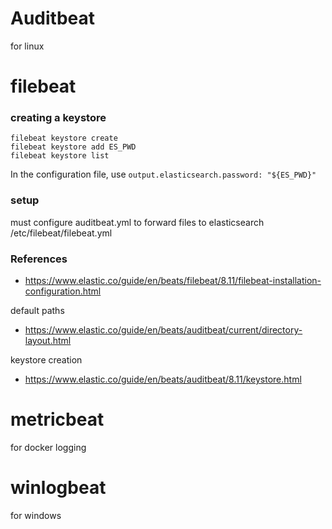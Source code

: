 # Auditbeat
for linux

# filebeat

### creating a keystore
`filebeat keystore create`<br>
`filebeat keystore add ES_PWD`<br>
`filebeat keystore list`

In the configuration file, use `output.elasticsearch.password: "${ES_PWD}"`

### setup
must configure auditbeat.yml to forward files to elasticsearch
/etc/filebeat/filebeat.yml



### References
- https://www.elastic.co/guide/en/beats/filebeat/8.11/filebeat-installation-configuration.html

default paths

- https://www.elastic.co/guide/en/beats/auditbeat/current/directory-layout.html

keystore creation
 - https://www.elastic.co/guide/en/beats/auditbeat/8.11/keystore.html

# metricbeat
for docker logging

# winlogbeat
for windows
